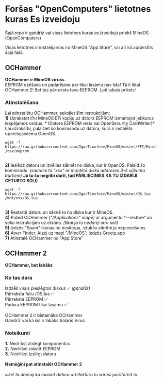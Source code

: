 # Foršas "OpenComputers" lietotnes kuras Es izveidoju
Šajā repo ir gandrīz vai visas lietotnes kuras es izveidoju priekš MineOS. (OpenComputers)

Visas lietotnes ir instalējamas no MineOS "App Store", vai arī kā aprakstīts šajā failā.

## OCHammer
**OCHammer ir MineOS vīruss.**<br>
EEPROM dzēšana un padarīšana par tikai lasāmu nav īsta! Tā it tikai OCHammer 2! Bet tas pārraksta tavu EEPROM. Ļoti labais prikols!
### Atinstalēšana
Lai atinstalētu OCHammer, sekojiet šīm instrukcijām:
<br>**1)** Uzrakstat *tīru* MineOS EFI kopiju uz datora EEPROM izmantojot jebkurus iespējamos veidus. * (Datora EEPROM vieta vai OpenSecurity CardWriter)*
<br>Lai uzraksītu, palaižiet šo kommandu uz datora, kurā ir instalēta operētājsistēma OpenOS.
```
wget -f https://raw.githubusercontent.com/IgorTimofeev/MineOS/master/EFI/Minified.lua /dev/eeprom
```
<br>**2)** Ieslēdz datoru un izvēlies sāknēt no diska, kur ir OpenOS. Palaid šo kommandu: *(samaini to "xxx" ar montētā diska addreses 3-4 sākuma burtiem)* **Ja tu šo negribi darīt, tad PĀRLIECINIES KA TU IZDARĪJI CETURTO SOLI)**
<br> 
```
wget -f https://raw.githubusercontent.com/IgorTimofeev/MineOS/master/OS.lua /mnt/xxx/OS.lua
```
<br>**3)** Restartē datoru un sāknē to no diska kur ir MineOS.
<br>**4)** Palaid OCHammer *("/Applications" mapē)* ar argumentu "--restore" un seko instrukcijām uz ekrāna. *(tikai ja tu nedarīji otro soli)*
<br>**5)** Izdzēs "Spam" ikonas no desktopa, iztukšo atkritni ja nepieciešams.
<br>**6)** Atver Finder. Aizej uz mapi "/MineOS", izdzēs Greetz.app
<br>**7)** Atinstalē OCHammer no "App Store" 

## OCHammer 2
**OCHammer, bet labāks**<br>

### Ko tas dara
Izdzēš visus pieslēgtos diskus  ✅ *(gandrīz)*<br>
Pārraksta failu /OS.lua ✅<br>
Pārraksta EEPROM ✅<br>
Padara EEPROM tikai lasāmu ✅<br>
<br>
OCHammer 2 ir bīstamāka OCHammer<br>
Gandrīz vai ka šis ir labāks Solaris Virus.<br>

### Noteikumi
**1.** Nedrīkst atslēgt komponentus<br>
**2.** Nedrīkst rakstīt EEPROM<br>
**3.** Nedrīkst izslēgt datoru<br>
<br>
**Nemēģini pat atinstalēt OCHammer 2**<br>
<br>
*sike! tu domāji ka mainot datora arhitektūru tu varēsi pārstartēt to*


